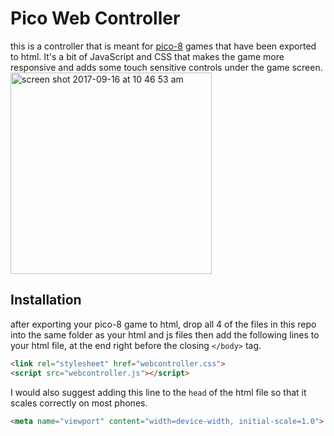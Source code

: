 # Pico Web Controller

this is a controller that is meant for [pico-8](https://www.lexaloffle.com/pico-8.php) games that have been exported to html.  It's a bit of JavaScript and CSS that makes the game more responsive and adds some touch sensitive controls under the game screen.
<img width="322" alt="screen shot 2017-09-16 at 10 46 53 am" src="https://user-images.githubusercontent.com/18574792/30513699-7cfb10bc-9acd-11e7-93e8-f4c4e84c36f2.png">

## Installation
after exporting your pico-8 game to html, drop all 4 of the files in this repo into the same folder as your html and js files then add the following lines to your html file, at the end right before the closing `</body>` tag.

```html
<link rel="stylesheet" href="webcontroller.css">
<script src="webcontroller.js"></script>
```
I would also suggest adding this line to the `head` of the html file so that it scales correctly on most phones.

```html
<meta name="viewport" content="width=device-width, initial-scale=1.0">
```
